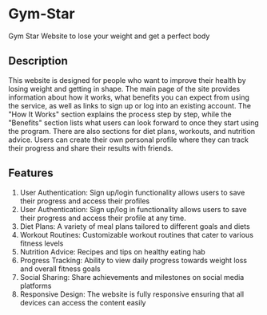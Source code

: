 # Gym-Star
Gym Star Website to lose your weight and get a perfect body

## Description
This website is designed for people who want to improve their health by losing weight and getting in shape.
The main page of the site provides information about how it works, what benefits you can expect from using
the service, as well as links to sign up or log into an existing account. The "How
It Works" section explains the process step by step, while the "Benefits" section lists
what users can look forward to once they start using the program. There are also sections
for diet plans, workouts, and nutrition advice. Users can create their own personal
profile where they can track their progress and share their results with friends.
## Features
1. User Authentication: Sign up/login functionality allows users to save their progress and access their profiles
1. User Authentication: Sign up/log in functionality allows users to save their progress and access their
profile at any time.
2. Diet Plans: A variety of meal plans tailored to different goals and diets
3. Workout Routines: Customizable workout routines that cater to various fitness
levels
4. Nutrition Advice: Recipes and tips on healthy eating hab
5. Progress Tracking: Ability to view daily progress towards weight loss and overall fitness goals
6. Social Sharing: Share achievements and milestones on social media platforms
7. Responsive Design: The website is fully responsive ensuring that all devices can
access the content easily</s>